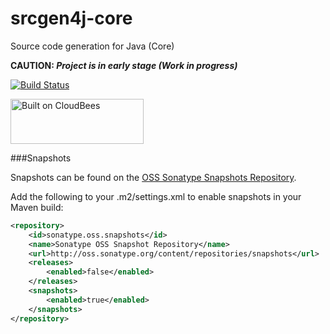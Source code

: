 srcgen4j-core
=============

Source code generation for Java (Core)

__CAUTION: *Project is in early stage (Work in progress)*__

[![Build Status](https://fuin-org.ci.cloudbees.com/job/srcgen4j-core/badge/icon)](https://fuin-org.ci.cloudbees.com/job/srcgen4j-core/)

<a href="https://fuin-org.ci.cloudbees.com/job/srcgen4j-core"><img src="http://www.fuin.org/images/Button-Built-on-CB-1.png" width="213" height="72" border="0" alt="Built on CloudBees"/></a>

###Snapshots

Snapshots can be found on the [OSS Sonatype Snapshots Repository](http://oss.sonatype.org/content/repositories/snapshots/org/fuin "Snapshot Repository"). 

Add the following to your .m2/settings.xml to enable snapshots in your Maven build:

```xml
<repository>
    <id>sonatype.oss.snapshots</id>
    <name>Sonatype OSS Snapshot Repository</name>
    <url>http://oss.sonatype.org/content/repositories/snapshots</url>
    <releases>
        <enabled>false</enabled>
    </releases>
    <snapshots>
        <enabled>true</enabled>
    </snapshots>
</repository>
```

